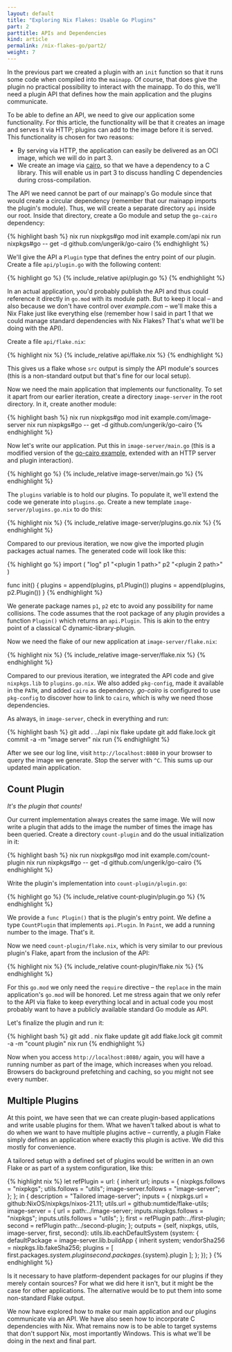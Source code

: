 ```yaml
---
layout: default
title: "Exploring Nix Flakes: Usable Go Plugins"
part: 2
parttitle: APIs and Dependencies
kind: article
permalink: /nix-flakes-go/part2/
weight: 7
---
```


In the previous part we created a plugin with an `init` function so that it runs some code when compiled into the `mainapp`.
Of course, that does give the plugin no practical possibility to interact with the mainapp.
To do this, we'll need a plugin API that defines how the main application and the plugins communicate.

To be able to define an API, we need to give our application some functionality.
For this article, the functionality will be that it creates an image and serves it via HTTP; plugins can add to the image before it is served.
This functionality is chosen for two reasons:

 * By serving via HTTP, the application can easily be delivered as an OCI image, which we will do in part 3.
 * We create an image via [cairo][1], so that we have a dependency to a C library.
   This will enable us in part 3 to discuss handling C dependencies during cross-compilation.

The API we need cannot be part of our mainapp's Go module since that would create a circular dependency (remember that our mainapp imports the plugin's module).
Thus, we will create a separate directory `api` inside our root.
Inside that directory, create a Go module and setup the `go-cairo` dependency:

{% highlight bash %}
nix run nixpkgs#go mod init example.com/api
nix run nixpkgs#go -- get -d github.com/ungerik/go-cairo
{% endhighlight %}

We'll give the API a `Plugin` type that defines the entry point of our plugin.
Create a file `api/plugin.go` with the following content:

{% highlight go %}
{% include_relative api/plugin.go %}
{% endhighlight %}

In an actual application, you'd probably publish the API and thus could reference it directly in `go.mod` with its module path.
But to keep it local – and also because we don't have control over *example.com* – we'll make this a Nix Flake just like everything else (remember how I said in part 1 that we could manage standard dependencies with Nix Flakes? That's what we'll be doing with the API).

Create a file `api/flake.nix`:

{% highlight nix %}
{% include_relative api/flake.nix %}
{% endhighlight %}

This gives us a flake whose `src` output is simply the API module's sources (this is a non-standard output but that's fine for our local setup).

Now we need the main application that implements our functionality.
To set it apart from our earlier iteration, create a directory `image-server` in the root directory.
In it, create another module:

{% highlight bash %}
nix run nixpkgs#go mod init example.com/image-server
nix run nixpkgs#go -- get -d github.com/ungerik/go-cairo
{% endhighlight %}

Now let's write our application.
Put this in `image-server/main.go` (this is a modified version of the [go-cairo example][2], extended with an HTTP server and plugin interaction).

{% highlight go %}
{% include_relative image-server/main.go %}
{% endhighlight %}

The `plugins` variable is to hold our plugins.
To populate it, we'll extend the code we generate into `plugins.go`.
Create a new template `image-server/plugins.go.nix` to do this:

{% highlight nix %}
{% include_relative image-server/plugins.go.nix %}
{% endhighlight %}

Compared to our previous iteration, we now give the imported plugin packages actual names.
The generated code will look like this:

{% highlight go %}
import (
	"log"
	p1 "<plugin 1 path>"
	p2 "<plugin 2 path>"
)

func init() {
	plugins = append(plugins, p1.Plugin())
	plugins = append(plugins, p2.Plugin())
}
{% endhighlight %}

We generate package names `p1`, `p2` etc to avoid any possibility for name collisions.
The code assumes that the root package of any plugin provides a function `Plugin()` which returns an `api.Plugin`.
This is akin to the entry point of a classical C dynamic-library-plugin.

Now we need the flake of our new application at `image-server/flake.nix`:

{% highlight nix %}
{% include_relative image-server/flake.nix %}
{% endhighlight %}

Compared to our previous iteration, we integrated the API code and give `nixpkgs.lib` to `plugins.go.nix`.
We also added `pkg-config`, made it available in the `PATH`, and added `cairo` as dependency.
*go-cairo* is configured to use `pkg-config` to discover how to link to `cairo`, which is why we need those dependencies.

As always, in `image-server`, check in everything and run:

{% highlight bash %}
git add . ../api
nix flake update
git add flake.lock
git commit -a -m "image server"
nix run
{% endhighlight %}

After we see our log line, visit `http://localhost:8080` in your browser to query the image we generate.
Stop the server with `^C`.
This sums up our updated main application.

## Count Plugin

*It's the plugin that counts!*

Our current implementation always creates the same image.
We will now write a plugin that adds to the image the number of times the image has been queried.
Create a directory `count-plugin` and do the usual initialization in it:

{% highlight bash %}
nix run nixpkgs#go mod init example.com/count-plugin
nix run nixpkgs#go -- get -d github.com/ungerik/go-cairo
{% endhighlight %}

Write the plugin's implementation into `count-plugin/plugin.go`:

{% highlight go %}
{% include_relative count-plugin/plugin.go %}
{% endhighlight %}

We provide a `func Plugin()` that is the plugin's entry point.
We define a type `CountPlugin` that implements `api.Plugin`.
In `Paint`, we add a running number to the image.
That's it.

Now we need `count-plugin/flake.nix`, which is very similar to our previous plugin's Flake, apart from the inclusion of the API:

{% highlight nix %}
{% include_relative count-plugin/flake.nix %}
{% endhighlight %}

For this `go.mod` we only need the `require` directive – the `replace` in the main application's `go.mod` will be honored.
Let me stress again that we only refer to the API via flake to keep everything local and in actual code you most probably want to have a publicly available standard Go module as API.

Let's finalize the plugin and run it:

{% highlight bash %}
git add .
nix flake update
git add flake.lock
git commit -a -m "count plugin"
nix run
{% endhighlight %}

Now when you access `http://localhost:8080/` again, you will have a running number as part of the image, which increases when you reload.
Browsers do background prefetching and caching, so you might not see every number.

## Multiple Plugins

At this point, we have seen that we can create plugin-based applications and write usable plugins for them.
What we haven't talked about is what to do when we want to have multiple plugins active – currently, a plugin Flake simply defines an application where exactly this plugin is active.
We did this mostly for convenience.

A tailored setup with a defined set of plugins would be written in an own Flake or as part of a system configuration, like this:

{% highlight nix %}
let
  refPlugin = url: {
    inherit url;
    inputs = {
      nixpkgs.follows = "nixpkgs";
      utils.follows = "utils";
      image-server.follows = "image-server";
    };
  };
in {
  description = "Tailored image-server";
  inputs = {
    nixpkgs.url = github:NixOS/nixpkgs/nixos-21.11;
    utils.url = github:numtide/flake-utils;
    image-server = {
      url = path:../image-server;
      inputs.nixpkgs.follows = "nixpkgs";
      inputs.utils.follows = "utils";
    };
    first = refPlugin path:../first-plugin;
    second = refPlugin path:../second-plugin;
  };
  outputs = {self, nixpkgs, utils, image-server, first, second}:
    utils.lib.eachDefaultSystem (system: {
      defaultPackage = image-server.lib.buildApp {
        inherit system;
        vendorSha256 = nixpkgs.lib.fakeSha256;
        plugins = [ first.packages.${system}.plugin
                    second.packages.${system}.plugin ];
      };
    });
}
{% endhighlight %}

Is it necessary to have platform-dependent packages for our plugins if they merely contain sources?
For what we did here it isn't, but it might be the case for other applications.
The alternative would be to put them into some non-standard Flake output.

We now have explored how to make our main application and our plugins communicate via an API.
We have also seen how to incorporate C dependencies with Nix.
What remains now is to be able to target systems that don't support Nix, most importantly Windows.
This is what we'll be doing in the next and final part.

 [1]: https://www.cairographics.org
 [2]: https://github.com/ungerik/go-cairo/blob/master/go-cairo-example/go-cairo-example.go